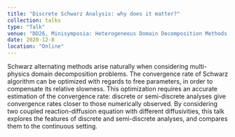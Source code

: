 ```yaml
---
title: "Discrete Schwarz Analysis: why does it matter?"
collection: talks
type: "Talk"
venue: "DD26, Minisymposia: Heterogeneous Domain Decomposition Methods: Theoretical Developments and New Applications"
date: 2020-12-8
location: "Online"
---
```


Schwarz alternating methods arise naturally when considering
multi-physics domain decomposition problems.
The convergence rate of Schwarz algorithm
can be optimized with regards to free parameters,
in order to compensate its relative slowness.
This optimization requires an accurate estimation
of the convergence rate: discrete or semi-discrete analyses give convergence rates
closer to those numerically observed.
By considering two coupled reaction-diffusion equation with different diffusivities, this talk explores the
features of discrete and semi-discrete analyses, and compares them to the continuous setting.

<a href=https://www.math.cuhk.edu.hk/conference/dd26/?Scientific_Program-Minisymposia />
